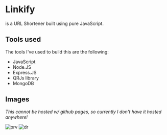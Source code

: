 
# Linkify

is a URL Shortener built using pure JavaScript.


## Tools used

The tools I've used to build this are the following:
- JavaScript
- Node.JS
- Express.JS
- QRJs library
- MongoDB
## Images

*This cannot be hosted w/ github pages, so currently I don't have it hosted anywhere!*

![prv](https://user-images.githubusercontent.com/114313361/222408101-94eb8ef2-7adf-4bfa-8846-328f4b0150cc.png)
![dr](https://user-images.githubusercontent.com/114313361/222408149-89b4117c-f6dc-4740-9367-e0f614a09b5c.png)

